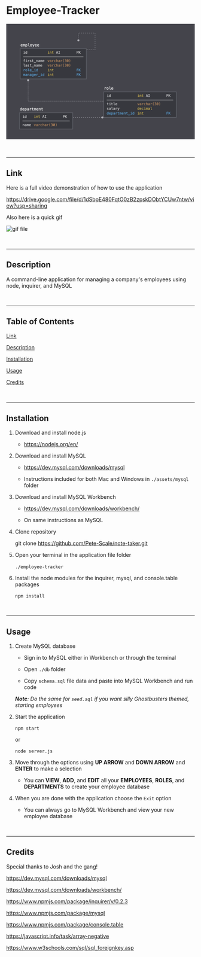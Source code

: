 # Employee-Tracker

![Employee Tracker Image](./assets/employee-tracker-img.png)

<br>

---

## Link

Here is a full video demonstration of how to use the application

https://drive.google.com/file/d/1dSbpE480FqtO0zB2zpskDObtYCUw7ntw/view?usp=sharing

Also here is a quick gif

![gif file](./assets/employee-tracker-GIF.gif)


<br>

---

## Description

A command-line application for managing a company's employees using node, inquirer, and MySQL

<br>

---

## Table of Contents

[Link](#link)

[Description](#description)

[Installation](#installation)

[Usage](#usage)

[Credits](#credits)

<br>

---

## Installation

1. Download and install node.js 

    * https://nodejs.org/en/

2. Download and install MySQL

    * https://dev.mysql.com/downloads/mysql

    * Instructions included for both Mac and Windows in ```./assets/mysql``` folder

3. Download and install MySQL Workbench

    * https://dev.mysql.com/downloads/workbench/

    * On same instructions as MySQL

3. Clone repository

    git clone https://github.com/Pete-Scale/note-taker.git

4. Open your terminal in the application file folder
    
    `./employee-tracker`

5. Install the node modules for the inquirer, mysql, and console.table packages
    ```
    npm install
    ```

<br>

---

## Usage

1. Create MySQL database

    * Sign in to MySQL either in Workbench or through the terminal

    * Open ```./db``` folder

    * Copy ```schema.sql``` file data and paste into MySQL Workbench and run code

    ***Note**: Do the same for ```seed.sql``` if you want silly Ghostbusters themed, starting employees*

1. Start the application
    ```
    npm start
    ```
    or

    ```
    node server.js
    ```
2. Move through the options using **UP ARROW** and **DOWN ARROW** and **ENTER** to make a selection 

    * You can **VIEW**, **ADD**, and **EDIT** all your **EMPLOYEES**, **ROLES**, and **DEPARTMENTS** to create your employee database

3. When you are done with the application choose the `Exit` option

    * You can always go to MySQL Workbench and view your new employee database

<br>

---

## Credits

Special thanks to Josh and the gang!

https://dev.mysql.com/downloads/mysql

https://dev.mysql.com/downloads/workbench/

https://www.npmjs.com/package/inquirer/v/0.2.3

https://www.npmjs.com/package/mysql

https://www.npmjs.com/package/console.table

https://javascript.info/task/array-negative

https://www.w3schools.com/sql/sql_foreignkey.asp